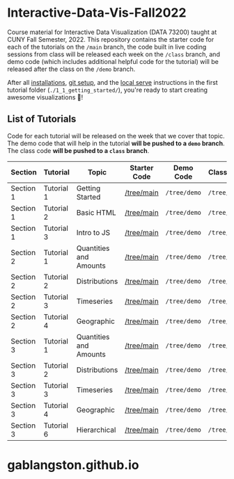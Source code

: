 # Interactive-Data-Vis-Fall2022

Course material for Interactive Data Visualization (DATA 73200) taught at CUNY Fall Semester, 2022. This repository contains the starter code for each of the tutorials on the `/main` branch, the code built in live coding sessions from class will be released each week on the `/class` branch, and demo code (which includes additional helpful code for the tutorial) will be released after the class on the `/demo` branch.

After all [installations](./1_1_getting_started/1_INSTALL.md), [git setup](./1_1_getting_started/2_GIT_SETUP.md), and the [local serve](./1_1_getting_started/3_BASIC_SERVER.md) instructions in the first tutorial folder (`./1_1_getting_started/`), you're ready to start creating awesome visualizations 🎉!

## List of Tutorials

Code for each tutorial will be released on the week that we cover that topic. The demo code that will help in the tutorial **will be pushed to a `demo` branch**. The class code **will be pushed to a `class` branch**.

| Section | Tutorial | Topic | Starter Code | Demo Code | Class Code |
| ------ | ------ | ----- | ------ | ----- | ----- |
| Section 1 | Tutorial 1 | Getting Started | [/tree/main](https://github.com/InteractiveDataVis/Interactive-Data-Vis-Fall2022/tree/main/1_1_getting_started) | `/tree/demo` | `/tree/class`
  | Section 1 | Tutorial 2 | Basic HTML | [/tree/main](https://github.com/InteractiveDataVis/Interactive-Data-Vis-Fall2022/tree/main/1_2_basic_html) | `/tree/demo` | `/tree/class`
| Section 1 | Tutorial 3 | Intro to JS | [/tree/main](https://github.com/InteractiveDataVis/Interactive-Data-Vis-Fall2022/tree/main/1_3_intro_to_js) | `/tree/demo` | `/tree/class`
| Section 2 | Tutorial 1 | Quantities and Amounts | [/tree/main](https://github.com/InteractiveDataVis/Interactive-Data-Vis-Fall2022/tree/main/2_1_quantities_and_amounts) | `/tree/demo` | `/tree/class`
| Section 2 | Tutorial 2 | Distributions | [/tree/main](https://github.com/InteractiveDataVis/Interactive-Data-Vis-Fall2022/tree/main/2_2_distributions) | `/tree/demo` | `/tree/class`
| Section 2 | Tutorial 3 | Timeseries | [/tree/main](https://github.com/InteractiveDataVis/Interactive-Data-Vis-Fall2022/tree/main/2_3_time_series) | `/tree/demo` | `/tree/class`
| Section 2 | Tutorial 4 | Geographic | [/tree/main](https://github.com/InteractiveDataVis/Interactive-Data-Vis-Fall2022/tree/main/2_4_geographic) | `/tree/demo` | `/tree/class`
| Section 3 | Tutorial 1 | Quantities and Amounts | [/tree/main](https://github.com/InteractiveDataVis/Interactive-Data-Vis-Fall2022/tree/main/3_1_quantities_and_amounts) | `/tree/demo` | `/tree/class`
| Section 3 | Tutorial 2 | Distributions | [/tree/main](https://github.com/InteractiveDataVis/Interactive-Data-Vis-Fall2022/tree/main/3_2_distributions) | `/tree/demo` | `/tree/class`
| Section 3 | Tutorial 3 | Timeseries | [/tree/main](https://github.com/InteractiveDataVis/Interactive-Data-Vis-Fall2022/tree/main/3_3_time_series) | `/tree/demo` | `/tree/class`
| Section 3 | Tutorial 4 | Geographic | [/tree/main](https://github.com/InteractiveDataVis/Interactive-Data-Vis-Fall2022/tree/main/3_4_geographic) | `/tree/demo` | `/tree/class`
| Section 3 | Tutorial 6 | Hierarchical | [/tree/main](https://github.com/InteractiveDataVis/Interactive-Data-Vis-Fall2022/tree/main/3_5_hierarchical) | `/tree/demo` | `/tree/class`
# gablangston.github.io
